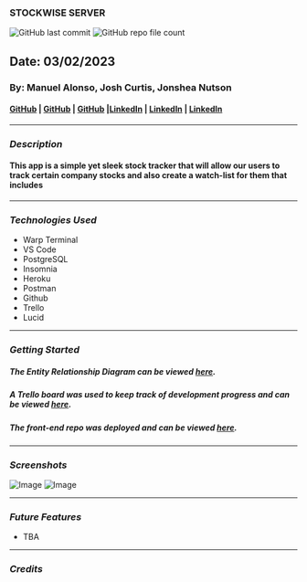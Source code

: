 ### STOCKWISE SERVER

![GitHub last commit](https://img.shields.io/github/last-commit/yuurierusan/stockwise-server)
![GitHub repo file count](https://img.shields.io/github/directory-file-count/yuurierusan/stockwise-server)

## Date: 03/02/2023

### By: Manuel Alonso, Josh Curtis, Jonshea Nutson

#### [GitHub](https://github.com/yuurierusan) | [GitHub](https://github.com/mannyaalonso) | [GitHub](https://github.com/jcurti2) |[LinkedIn](https://linkedin.com/jonshean) | [LinkedIn](https://www.linkedin.com/in/josh-curtis08/) | [LinkedIn](https://www.linkedin.com/in/mannyaalonso/)

---

### **_Description_**

#### This app is a simple yet sleek stock tracker that will allow our users to track certain company stocks and also create a watch-list for them that includes

---

### **_Technologies Used_**

-   Warp Terminal
-   VS Code
-   PostgreSQL
-   Insomnia
-   Heroku
-   Postman
-   Github
-   Trello
-   Lucid

---

### **_Getting Started_**

##### The Entity Relationship Diagram can be viewed [here](https://lucid.app/lucidchart/315462c6-0466-440d-907f-cd580dc1488d/edit?invitationId=inv_20a33e59-ae06-4caf-9481-d88ff10fccb3).

##### A Trello board was used to keep track of development progress and can be viewed [here](https://trello.com/invite/b/06fLeV6s/ATTI27374953c40245948e35c36d9cb889a92573CD62/stocks).

##### The front-end repo was deployed and can be viewed [here](https://github.com/mannyaalonso/stockwise).

---

### **_Screenshots_**

![Image]()
![Image]()

---

### **_Future Features_**

-   TBA

---

### **_Credits_**
